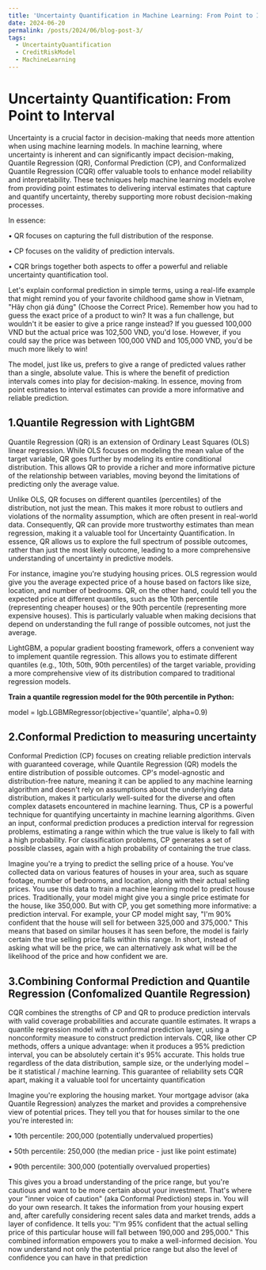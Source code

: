 ```yaml
---
title: 'Uncertainty Quantification in Machine Learning: From Point to Interval'
date: 2024-06-20
permalink: /posts/2024/06/blog-post-3/
tags:
  - UncertaintyQuantification
  - CreditRiskModel
  - MachineLearning
---
```



Uncertainty Quantification: From Point to Interval
======

Uncertainty is a crucial factor in decision-making that needs more attention when using machine learning models. In machine learning, where uncertainty is inherent and can significantly impact decision-making, Quantile Regression (QR), Conformal Prediction (CP), and Conformalized Quantile Regression (CQR) offer valuable tools to enhance model reliability and interpretability. These techniques help machine learning models evolve from providing point estimates to delivering interval estimates that capture and quantify uncertainty, thereby supporting more robust decision-making processes.


In essence:

•	QR focuses on capturing the full distribution of the response.

•	CP focuses on the validity of prediction intervals.

•	CQR brings together both aspects to offer a powerful and reliable uncertainty quantification tool.


Let's explain conformal prediction in simple terms, using a real-life example that might remind you of your favorite childhood game show in Vietnam, "Hãy chọn giá đúng" (Choose the Correct Price). Remember how you had to guess the exact price of a product to win? It was a fun challenge, but wouldn't it be easier to give a price range instead? If you guessed 100,000 VND but the actual price was 102,500 VND, you'd lose. However, if you could say the price was between 100,000 VND and 105,000 VND, you'd be much more likely to win!


The model, just like us, prefers to give a range of predicted values rather than a single, absolute value. This is where the benefit of prediction intervals comes into play for decision-making. In essence, moving from point estimates to interval estimates can provide a more informative and reliable prediction.




1.Quantile Regression with LightGBM
-------

Quantile Regression (QR) is an extension of Ordinary Least Squares (OLS) linear regression. While OLS focuses on modeling the mean value of the target variable, QR goes further by modeling its entire conditional distribution. This allows QR to provide a richer and more informative picture of the relationship between variables, moving beyond the limitations of predicting only the average value.


Unlike OLS, QR focuses on different quantiles (percentiles) of the distribution, not just the mean. This makes it more robust to outliers and violations of the normality assumption, which are often present in real-world data. Consequently, QR can provide more trustworthy estimates than mean regression, making it a valuable tool for Uncertainty Quantification. In essence, QR allows us to explore the full spectrum of possible outcomes, rather than just the most likely outcome, leading to a more comprehensive understanding of uncertainty in predictive models.


For instance, imagine you're studying housing prices. OLS regression would give you the average expected price of a house based on factors like size, location, and number of bedrooms. QR, on the other hand, could tell you the expected price at different quantiles, such as the 10th percentile (representing cheaper houses) or the 90th percentile (representing more expensive houses). This is particularly valuable when making decisions that depend on understanding the full range of possible outcomes, not just the average.


LightGBM, a popular gradient boosting framework, offers a convenient way to implement quantile regression. This allows you to estimate different quantiles (e.g., 10th, 50th, 90th percentiles) of the target variable, providing a more comprehensive view of its distribution compared to traditional regression models.

**Train a quantile regression model for the 90th percentile in Python:**

model = lgb.LGBMRegressor(objective='quantile', alpha=0.9)



2.Conformal Prediction to measuring uncertainty
-------

Conformal Prediction (CP) focuses on creating reliable prediction intervals with guaranteed coverage, while Quantile Regression (QR) models the entire distribution of possible outcomes. CP's model-agnostic and distribution-free nature, meaning it can be applied to any machine learning algorithm and doesn't rely on assumptions about the underlying data distribution, makes it particularly well-suited for the diverse and often complex datasets encountered in machine learning. Thus, CP is a powerful technique for quantifying uncertainty in machine learning algorithms. Given an input, conformal prediction produces a prediction interval for regression problems, estimating a range within which the true value is likely to fall with a high probability. For classification problems, CP generates a set of possible classes, again with a high probability of containing the true class.


Imagine you're a trying to predict the selling price of a house. You've collected data on various features of houses in your area, such as square footage, number of bedrooms, and location, along with their actual selling prices. You use this data to train a machine learning model to predict house prices. Traditionally, your model might give you a single price estimate for the house, like 350,000. But with CP, you get something more informative: a prediction interval. For example, your CP model might say, "I'm 90% confident that the house will sell for between 325,000 and 375,000." This means that based on similar houses it has seen before, the model is fairly certain the true selling price falls within this range. In short, instead of asking what will be the price, we can alternatively ask what will be the likelihood of the price and how confident we are. 



3.Combining Conformal Prediction and Quantile Regression (Confomalized Quantile Regression)
-------

CQR combines the strengths of CP and QR to produce prediction intervals with valid coverage probabilities and accurate quantile estimates. It wraps a quantile regression model with a conformal prediction layer, using a nonconformity measure to construct prediction intervals. CQR, like other CP methods, offers a unique advantage: when it produces a 95% prediction interval, you can be absolutely certain it's 95% accurate. This holds true regardless of the data distribution, sample size, or the underlying model – be it statistical / machine learning. This guarantee of reliability sets CQR apart, making it a valuable tool for uncertainty quantification


Imagine you're exploring the housing market. Your mortgage advisor (aka Quantile Regression) analyzes the market and provides a comprehensive view of potential prices. They tell you that for houses similar to the one you're interested in:

•	10th percentile: 200,000 (potentially undervalued properties)

•	50th percentile: 250,000 (the median price - just like point estimate)

•	90th percentile: 300,000 (potentially overvalued properties)


This gives you a broad understanding of the price range, but you're cautious and want to be more certain about your investment.  That's where your "inner voice of caution" (aka Conformal Prediction) steps in. You will do your own research. It takes the information from your housing expert and, after carefully considering recent sales data and market trends, adds a layer of confidence. It tells you: "I'm 95% confident that the actual selling price of this particular house will fall between 190,000 and 295,000."
This combined information empowers you to make a well-informed decision. You now understand not only the potential price range but also the level of confidence you can have in that prediction

